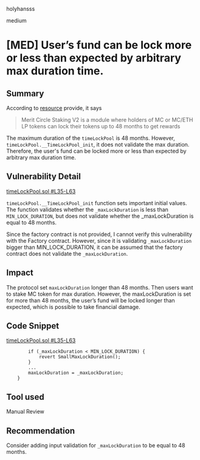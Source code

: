 holyhansss

medium

# [MED] User’s fund can be lock more or less than expected by arbitrary max duration time.

## Summary
According to [resource](https://parallel-jacket-e61.notion.site/Staking-V2-Smart-Contract-Overview-8c282013776849b5928b4d2d0d0b7579) provide, it says

> Merit Circle Staking V2 is a module where holders of MC or MC/ETH LP tokens can lock their tokens up to 48 months to get rewards
>
The maximum duration of the `timeLockPool` is 48 months. However, `timeLockPool.__TimeLockPool_init`, it does not validate the max duration. Therefore, the user's fund can be locked more or less than expected by arbitrary max duration time.

## Vulnerability Detail
[timeLockPool.sol #L35-L63](https://github.com/Merit-Circle/merit-liquidity-mining/blob/ce5feaae19126079d309ac8dd9a81372648437f1/contracts/TimeLockPool.sol#L35-L63)

`timeLockPool.__TimeLockPool_init` function sets important initial values. The function validates whether the `_maxLockDuration` is less than `MIN_LOCK_DURATION`, but does not validate whether the _maxLockDuration is equal to 48 months.

Since the factory contract is not provided, I cannot verify this vulnerability with the Factory contract. However, since it is validating `_maxLockDuration` bigger than MIN_LOCK_DURATION, it can be assumed that the factory contract does not validate the `_maxLockDuration`.

## Impact
The protocol set `maxLockDuration` longer than 48 months. Then users want to stake MC token for max duration. However, the maxLockDuration is set for more than 48 months, the user’s fund will be locked longer than expected, which is possible to take financial damage.

## Code Snippet
[timeLockPool.sol #L35-L63](https://github.com/Merit-Circle/merit-liquidity-mining/blob/ce5feaae19126079d309ac8dd9a81372648437f1/contracts/TimeLockPool.sol#L35-L63)

```solidity
        if (_maxLockDuration < MIN_LOCK_DURATION) {
            revert SmallMaxLockDuration();
        }
        ...
        maxLockDuration = _maxLockDuration;
    }
```
## Tool used

Manual Review

## Recommendation
Consider adding input validation for `_maxLockDuration` to be equal to 48 months.